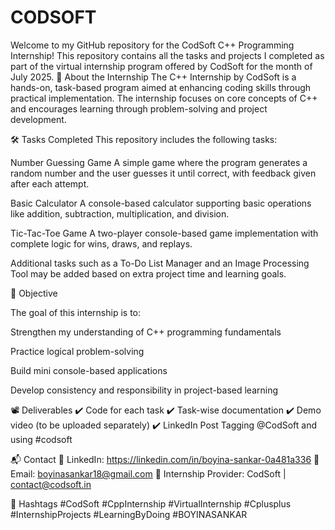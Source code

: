 # CODSOFT
Welcome to my GitHub repository for the CodSoft C++ Programming Internship! This repository contains all the tasks and projects I completed as part of the virtual internship program offered by CodSoft for the month of July 2025.
📌 About the Internship
The C++ Internship by CodSoft is a hands-on, task-based program aimed at enhancing coding skills through practical implementation. The internship focuses on core concepts of C++ and encourages learning through problem-solving and project development.

🛠️ Tasks Completed
This repository includes the following tasks:

Number Guessing Game
A simple game where the program generates a random number and the user guesses it until correct, with feedback given after each attempt.

Basic Calculator
A console-based calculator supporting basic operations like addition, subtraction, multiplication, and division.

Tic-Tac-Toe Game
A two-player console-based game implementation with complete logic for wins, draws, and replays.

Additional tasks such as a To-Do List Manager and an Image Processing Tool may be added based on extra project time and learning goals.

🎯 Objective

The goal of this internship is to:

Strengthen my understanding of C++ programming fundamentals

Practice logical problem-solving

Build mini console-based applications

Develop consistency and responsibility in project-based learning

📽️ Deliverables
✔️ Code for each task
✔️ Task-wise documentation
✔️ Demo video (to be uploaded separately)
✔️ LinkedIn Post Tagging @CodSoft and using #codsoft

📬 Contact
🔗 LinkedIn: https://linkedin.com/in/boyina-sankar-0a481a336
📧 Email: boyinasankar18@gmail.com
🔖 Internship Provider: CodSoft | contact@codsoft.in

📢 Hashtags
#CodSoft #CppInternship #VirtualInternship #Cplusplus #InternshipProjects #LearningByDoing #BOYINASANKAR
